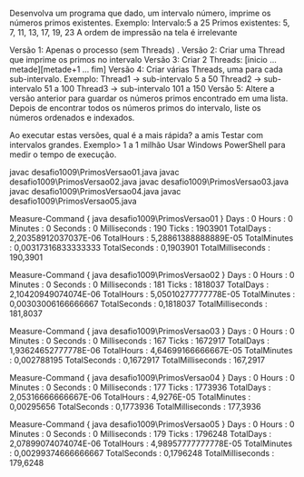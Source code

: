 Desenvolva um programa que dado, um intervalo número, imprime os números primos existentes. Exemplo:
Intervalo:5 a 25
Primos existentes: 5, 7, 11, 13, 17, 19, 23
A ordem de impressão na tela é irrelevante

Versão 1: Apenas o processo (sem Threads) .
Versão 2: Criar uma Thread que imprime os primos no intervalo
Versão 3: Criar 2 Threads: [inicio ... metade][metade+1 ... fim]
Versão 4: Criar várias Threads, uma para cada sub-intervalo. Exemplo:
Thread1 -> sub-intervalo 5 a 50
Thread2 -> sub-intervalo 51 a 100
Thread3 -> sub-intervalo 101 a 150
Versão 5: Altere a versão anterior para guardar os números primos encontrado em uma lista. Depois de encontrar todos os números primos do intervalo, liste os números ordenados e indexados.

Ao executar estas versões, qual é a mais rápida? a amis 
Testar com intervalos grandes. Exemplo> 1 a 1 milhão
Usar Windows PowerShell para medir o tempo de execução.

javac desafio1009\PrimosVersao01.java
javac desafio1009\PrimosVersao02.java
javac desafio1009\PrimosVersao03.java
javac desafio1009\PrimosVersao04.java
javac desafio1009\PrimosVersao05.java

 Measure-Command { java desafio1009\PrimosVersao01 }
Days              : 0
Hours             : 0
Minutes           : 0
Seconds           : 0
Milliseconds      : 190
Ticks             : 1903901
TotalDays         : 2,20358912037037E-06
TotalHours        : 5,28861388888889E-05
TotalMinutes      : 0,00317316833333333
TotalSeconds      : 0,1903901
TotalMilliseconds : 190,3901

Measure-Command { java desafio1009\PrimosVersao02 }
Days              : 0
Hours             : 0
Minutes           : 0
Seconds           : 0
Milliseconds      : 181
Ticks             : 1818037
TotalDays         : 2,10420949074074E-06
TotalHours        : 5,05010277777778E-05
TotalMinutes      : 0,00303006166666667
TotalSeconds      : 0,1818037
TotalMilliseconds : 181,8037

Measure-Command { java desafio1009\PrimosVersao03 }
Days              : 0
Hours             : 0
Minutes           : 0
Seconds           : 0
Milliseconds      : 167
Ticks             : 1672917
TotalDays         : 1,93624652777778E-06
TotalHours        : 4,64699166666667E-05
TotalMinutes      : 0,002788195
TotalSeconds      : 0,1672917
TotalMilliseconds : 167,2917

 Measure-Command { java desafio1009\PrimosVersao04 }
Days              : 0
Hours             : 0
Minutes           : 0
Seconds           : 0
Milliseconds      : 177
Ticks             : 1773936
TotalDays         : 2,05316666666667E-06
TotalHours        : 4,9276E-05
TotalMinutes      : 0,00295656
TotalSeconds      : 0,1773936
TotalMilliseconds : 177,3936

 Measure-Command { java desafio1009\PrimosVersao05 }
Days              : 0
Hours             : 0
Minutes           : 0
Seconds           : 0
Milliseconds      : 179
Ticks             : 1796248
TotalDays         : 2,07899074074074E-06
TotalHours        : 4,98957777777778E-05
TotalMinutes      : 0,00299374666666667
TotalSeconds      : 0,1796248
TotalMilliseconds : 179,6248
